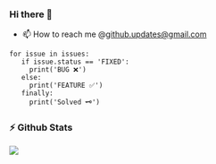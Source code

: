 ### Hi there 👋

- 📫 How to reach me @github.updates@gmail.com

<!--
**reddysainathn/reddysainathn** is a ✨ _special_ ✨ repository because its `README.md` (this file) appears on your GitHub profile.

Here are some ideas to get you started:

- 🔭 I’m currently working on ...
- 🌱 I’m currently learning ...
- 👯 I’m looking to collaborate on ...
- 🤔 I’m looking for help with ...
- 💬 Ask me about ...
- 📫 How to reach me: ...
- 😄 Pronouns: ...
- ⚡ Fun fact: ...
-->

```
for issue in issues:
   if issue.status == 'FIXED':
     print('BUG ❌')
   else:
     print('FEATURE ✅')
   finally:
     print('Solved 🗝️')
```

### :zap: Github Stats
<p>
    <a href="https://gitstats.me/reddysainathn" target="_blank"> 
        <img src="https://github-readme-stats.vercel.app/api?username=reddysainathn&&show_icons=true&hi&theme=dark&count_private=true&include_all_commits=true">
    </a>
</p>
